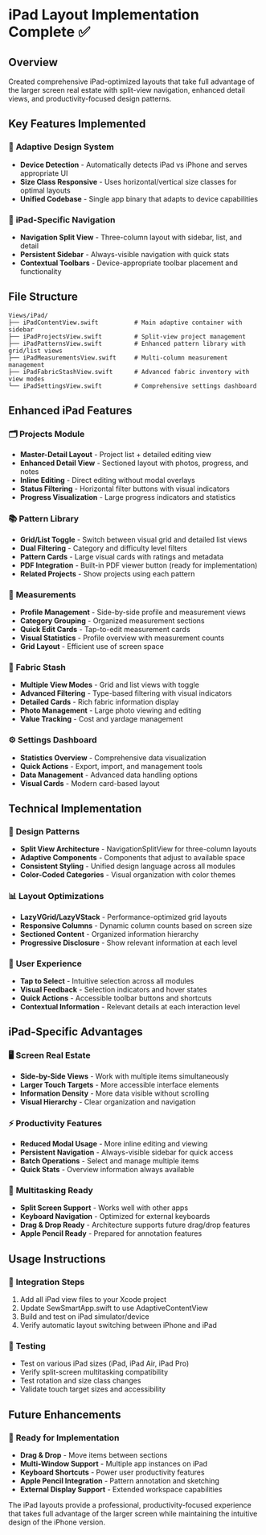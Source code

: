 # iPad Layout Implementation Complete ✅

## Overview
Created comprehensive iPad-optimized layouts that take full advantage of the larger screen real estate with split-view navigation, enhanced detail views, and productivity-focused design patterns.

## Key Features Implemented

### 🎯 **Adaptive Design System**
- **Device Detection** - Automatically detects iPad vs iPhone and serves appropriate UI
- **Size Class Responsive** - Uses horizontal/vertical size classes for optimal layouts
- **Unified Codebase** - Single app binary that adapts to device capabilities

### 📱 **iPad-Specific Navigation**
- **Navigation Split View** - Three-column layout with sidebar, list, and detail
- **Persistent Sidebar** - Always-visible navigation with quick stats
- **Contextual Toolbars** - Device-appropriate toolbar placement and functionality

## File Structure
```
Views/iPad/
├── iPadContentView.swift          # Main adaptive container with sidebar
├── iPadProjectsView.swift         # Split-view project management
├── iPadPatternsView.swift         # Enhanced pattern library with grid/list views
├── iPadMeasurementsView.swift     # Multi-column measurement management
├── iPadFabricStashView.swift      # Advanced fabric inventory with view modes
└── iPadSettingsView.swift         # Comprehensive settings dashboard
```

## Enhanced iPad Features

### 🗂️ **Projects Module**
- **Master-Detail Layout** - Project list + detailed editing view
- **Enhanced Detail View** - Sectioned layout with photos, progress, and notes
- **Inline Editing** - Direct editing without modal overlays
- **Status Filtering** - Horizontal filter buttons with visual indicators
- **Progress Visualization** - Large progress indicators and statistics

### 📚 **Pattern Library** 
- **Grid/List Toggle** - Switch between visual grid and detailed list views
- **Dual Filtering** - Category and difficulty level filters
- **Pattern Cards** - Large visual cards with ratings and metadata
- **PDF Integration** - Built-in PDF viewer button (ready for implementation)
- **Related Projects** - Show projects using each pattern

### 📏 **Measurements**
- **Profile Management** - Side-by-side profile and measurement views
- **Category Grouping** - Organized measurement sections
- **Quick Edit Cards** - Tap-to-edit measurement cards
- **Visual Statistics** - Profile overview with measurement counts
- **Grid Layout** - Efficient use of screen space

### 🧵 **Fabric Stash**
- **Multiple View Modes** - Grid and list views with toggle
- **Advanced Filtering** - Type-based filtering with visual indicators
- **Detailed Cards** - Rich fabric information display
- **Photo Management** - Large photo viewing and editing
- **Value Tracking** - Cost and yardage management

### ⚙️ **Settings Dashboard**
- **Statistics Overview** - Comprehensive data visualization
- **Quick Actions** - Export, import, and management tools
- **Data Management** - Advanced data handling options
- **Visual Cards** - Modern card-based layout

## Technical Implementation

### 🎨 **Design Patterns**
- **Split View Architecture** - NavigationSplitView for three-column layouts
- **Adaptive Components** - Components that adjust to available space
- **Consistent Styling** - Unified design language across all modules
- **Color-Coded Categories** - Visual organization with color themes

### 📊 **Layout Optimizations**
- **LazyVGrid/LazyVStack** - Performance-optimized grid layouts
- **Responsive Columns** - Dynamic column counts based on screen size
- **Sectioned Content** - Organized information hierarchy
- **Progressive Disclosure** - Show relevant information at each level

### 🔄 **User Experience**
- **Tap to Select** - Intuitive selection across all modules
- **Visual Feedback** - Selection indicators and hover states
- **Quick Actions** - Accessible toolbar buttons and shortcuts
- **Contextual Information** - Relevant details at each interaction level

## iPad-Specific Advantages

### 🖥️ **Screen Real Estate**
- **Side-by-Side Views** - Work with multiple items simultaneously
- **Larger Touch Targets** - More accessible interface elements
- **Information Density** - More data visible without scrolling
- **Visual Hierarchy** - Clear organization and navigation

### ⚡ **Productivity Features**
- **Reduced Modal Usage** - More inline editing and viewing
- **Persistent Navigation** - Always-visible sidebar for quick access
- **Batch Operations** - Select and manage multiple items
- **Quick Stats** - Overview information always available

### 🎯 **Multitasking Ready**
- **Split Screen Support** - Works well with other apps
- **Keyboard Navigation** - Optimized for external keyboards
- **Drag & Drop Ready** - Architecture supports future drag/drop features
- **Apple Pencil Ready** - Prepared for annotation features

## Usage Instructions

### 🚀 **Integration Steps**
1. Add all iPad view files to your Xcode project
2. Update SewSmartApp.swift to use AdaptiveContentView
3. Build and test on iPad simulator/device
4. Verify automatic layout switching between iPhone and iPad

### 📱 **Testing**
- Test on various iPad sizes (iPad, iPad Air, iPad Pro)
- Verify split-screen multitasking compatibility
- Test rotation and size class changes
- Validate touch target sizes and accessibility

## Future Enhancements

### 🔮 **Ready for Implementation**
- **Drag & Drop** - Move items between sections
- **Multi-Window Support** - Multiple app instances on iPad
- **Keyboard Shortcuts** - Power user productivity features  
- **Apple Pencil Integration** - Pattern annotation and sketching
- **External Display Support** - Extended workspace capabilities

The iPad layouts provide a professional, productivity-focused experience that takes full advantage of the larger screen while maintaining the intuitive design of the iPhone version.